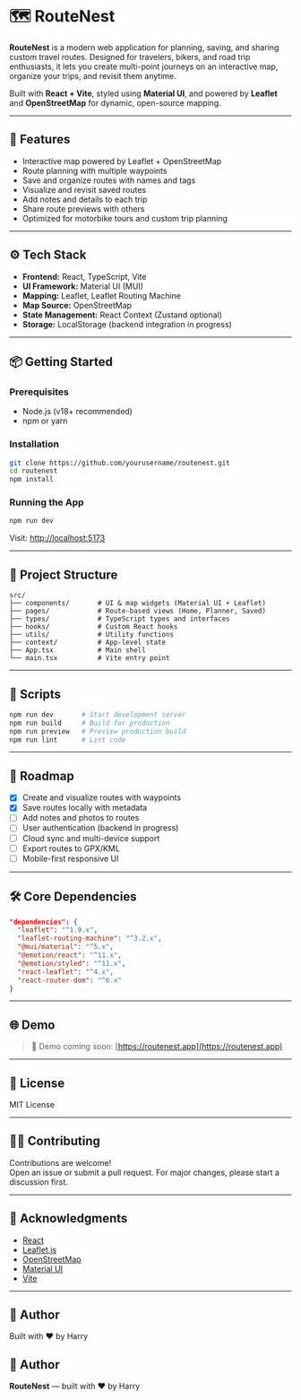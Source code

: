 # 🗺️ RouteNest

**RouteNest** is a modern web application for planning, saving, and sharing custom travel routes. Designed for travelers, bikers, and road trip enthusiasts, it lets you create multi-point journeys on an interactive map, organize your trips, and revisit them anytime.

Built with **React + Vite**, styled using **Material UI**, and powered by **Leaflet** and **OpenStreetMap** for dynamic, open-source mapping.

---

## 🚀 Features

- Interactive map powered by Leaflet + OpenStreetMap
- Route planning with multiple waypoints
- Save and organize routes with names and tags
- Visualize and revisit saved routes
- Add notes and details to each trip
- Share route previews with others
- Optimized for motorbike tours and custom trip planning

---

## ⚙️ Tech Stack

- **Frontend:** React, TypeScript, Vite
- **UI Framework:** Material UI (MUI)
- **Mapping:** Leaflet, Leaflet Routing Machine
- **Map Source:** OpenStreetMap
- **State Management:** React Context (Zustand optional)
- **Storage:** LocalStorage (backend integration in progress)

---

## 📦 Getting Started

### Prerequisites

- Node.js (v18+ recommended)
- npm or yarn

### Installation

```bash
git clone https://github.com/yourusername/routenest.git
cd routenest
npm install
```

### Running the App

```bash
npm run dev
```

Visit: [http://localhost:5173](http://localhost:5173)

---

## 📁 Project Structure

```text
src/
├── components/       # UI & map widgets (Material UI + Leaflet)
├── pages/            # Route-based views (Home, Planner, Saved)
├── types/            # TypeScript types and interfaces
├── hooks/            # Custom React hooks
├── utils/            # Utility functions
├── context/          # App-level state
├── App.tsx           # Main shell
└── main.tsx          # Vite entry point
```

---

## 🧪 Scripts

```bash
npm run dev       # Start development server
npm run build     # Build for production
npm run preview   # Preview production build
npm run lint      # Lint code
```

---

## 🧭 Roadmap

- [x] Create and visualize routes with waypoints
- [x] Save routes locally with metadata
- [ ] Add notes and photos to routes
- [ ] User authentication (backend in progress)
- [ ] Cloud sync and multi-device support
- [ ] Export routes to GPX/KML
- [ ] Mobile-first responsive UI

---

## 🛠 Core Dependencies

```json
"dependencies": {
  "leaflet": "^1.9.x",
  "leaflet-routing-machine": "^3.2.x",
  "@mui/material": "^5.x",
  "@emotion/react": "^11.x",
  "@emotion/styled": "^11.x",
  "react-leaflet": "^4.x",
  "react-router-dom": "^6.x"
}
```

---

## 🌐 Demo

> 🚧 Demo coming soon: [https://routenest.app](https://routenest.app)

---

## 📄 License

MIT License

---

## 🧑‍💻 Contributing

Contributions are welcome!  
Open an issue or submit a pull request. For major changes, please start a discussion first.

---

## 🙌 Acknowledgments

- [React](https://reactjs.org)
- [Leaflet.js](https://leafletjs.com)
- [OpenStreetMap](https://www.openstreetmap.org)
- [Material UI](https://mui.com)
- [Vite](https://vitejs.dev)

---

## 👤 Author

Built with ❤️ by Harry

## 👤 Author

**RouteNest** — built with ❤️ by Harry
